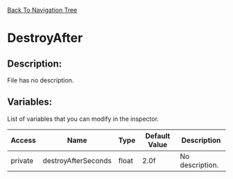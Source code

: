 [Back To Navigation Tree](https://wesleywh.github.io/githubpages/docs/navigation.html)
# DestroyAfter

## Description:
File has no description.

## Variables:
List of variables that you can modify in the inspector.

|Access|Name|Type|Default Value|Description|
|---|---|---|---|---|
|private|destroyAfterSeconds|float|2.0f|No description.|

